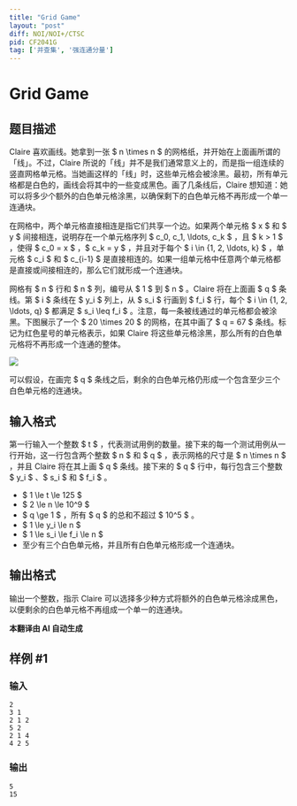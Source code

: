 ```yaml
---
title: "Grid Game"
layout: "post"
diff: NOI/NOI+/CTSC
pid: CF2041G
tag: ['并查集', '强连通分量']
---
```


# Grid Game

## 题目描述

Claire 喜欢画线。她拿到一张 $ n \times n $ 的网格纸，并开始在上面画所谓的「线」。不过，Claire 所说的「线」并不是我们通常意义上的，而是指一组连续的竖直网格单元格。当她画这样的「线」时，这些单元格会被涂黑。最初，所有单元格都是白色的，画线会将其中的一些变成黑色。画了几条线后，Claire 想知道：她可以将多少个额外的白色单元格涂黑，以确保剩下的白色单元格不再形成一个单一连通块。

在网格中，两个单元格直接相连是指它们共享一个边。如果两个单元格 $ x $ 和 $ y $ 间接相连，说明存在一个单元格序列 $ c_0, c_1, \ldots, c_k $ ，且 $ k > 1 $ ，使得 $ c_0 = x $ ，$ c_k = y $ ，并且对于每个 $ i \in \{1, 2, \ldots, k\} $ ，单元格 $ c_i $ 和 $ c_{i-1} $ 是直接相连的。如果一组单元格中任意两个单元格都是直接或间接相连的，那么它们就形成一个连通块。

网格有 $ n $ 行和 $ n $ 列，编号从 $ 1 $ 到 $ n $ 。Claire 将在上面画 $ q $ 条线。第 $ i $ 条线在 $ y_i $ 列上，从 $ s_i $ 行画到 $ f_i $ 行，每个 $ i \in \{1, 2, \ldots, q\} $ 都满足 $ s_i \leq f_i $ 。注意，每一条被线通过的单元格都会被涂黑。下图展示了一个 $ 20 \times 20 $ 的网格，在其中画了 $ q = 67 $ 条线。标记为红色星号的单元格表示，如果 Claire 将这些单元格涂黑，那么所有的白色单元格将不再形成一个连通的整体。

![](https://cdn.luogu.com.cn/upload/vjudge_pic/CF2041G/34528cf71cdc006466f176fdbe6936874dda2994.png)

可以假设，在画完 $ q $ 条线之后，剩余的白色单元格仍形成一个包含至少三个白色单元格的连通块。

## 输入格式

第一行输入一个整数 $ t $ ，代表测试用例的数量。接下来的每一个测试用例从一行开始，这一行包含两个整数 $ n $ 和 $ q $ ，表示网格的尺寸是 $ n \times n $ ，并且 Claire 将在其上画 $ q $ 条线。接下来的 $ q $ 行中，每行包含三个整数 $ y_i $ 、$ s_i $ 和 $ f_i $ 。

- $ 1 \le t \le 125 $
- $ 2 \le n \le 10^9 $
- $ q \ge 1 $ ，所有 $ q $ 的总和不超过 $ 10^5 $ 。
- $ 1 \le y_i \le n $
- $ 1 \le s_i \le f_i \le n $
- 至少有三个白色单元格，并且所有白色单元格形成一个连通块。

## 输出格式

输出一个整数，指示 Claire 可以选择多少种方式将额外的白色单元格涂成黑色，以便剩余的白色单元格不再组成一个单一的连通块。

 **本翻译由 AI 自动生成**

## 样例 #1

### 输入

```
2
3 1
2 1 2
5 2
2 1 4
4 2 5
```

### 输出

```
5
15
```


